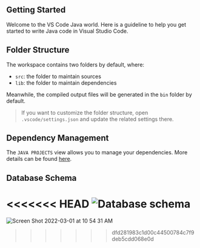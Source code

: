 ## Getting Started

Welcome to the VS Code Java world. Here is a guideline to help you get started to write Java code in Visual Studio Code.

## Folder Structure

The workspace contains two folders by default, where:

- `src`: the folder to maintain sources
- `lib`: the folder to maintain dependencies

Meanwhile, the compiled output files will be generated in the `bin` folder by default.

> If you want to customize the folder structure, open `.vscode/settings.json` and update the related settings there.

## Dependency Management

The `JAVA PROJECTS` view allows you to manage your dependencies. More details can be found [here](https://github.com/microsoft/vscode-java-dependency#manage-dependencies).

## Database Schema

<<<<<<< HEAD
![Database schema](/Friendsbook/images/db_schema.png/)
=======

![Screen Shot 2022-03-01 at 10 54 31 AM](https://user-images.githubusercontent.com/60663173/156214872-a68c2783-6dea-47fb-818a-71dc08833273.png)
>>>>>>> dfd281983c1d00c44500784c7f9deb5cdd068e0d
